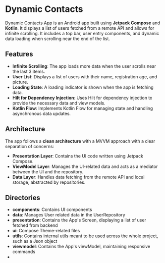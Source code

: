 # Dynamic Contacts

Dynamic Contacts App is an Android app built using **Jetpack Compose** and **Kotlin**. It displays a list of users fetched from a remote API and allows for infinite scrolling. It includes a top bar, user entry components, and dynamic data loading when scrolling near the end of the list.

## Features
- **Infinite Scrolling**: The app loads more data when the user scrolls near the last 3 items.
- **User List**: Displays a list of users with their name, registration age, and picture.
- **Loading State**: A loading indicator is shown when the app is fetching data.
- **Hilt for Dependency Injection**: Uses Hilt for dependency injection to provide the necessary data and view models.
- **Kotlin Flow**: Implements Kotlin Flow for managing state and handling asynchronous data updates.

## Architecture
The app follows a **clean architecture** with a MVVM approach with a clear separation of concerns:
- **Presentation Layer**: Contains the UI code written using Jetpack Compose.
- **ViewModel Layer**: Manages the UI-related data and acts as a mediator between the UI and the repository.
- **Data Layer**: Handles data fetching from the remote API and local storage, abstracted by repositories.

## Directories
- **components**: Contains UI components 
- **data**: Manages User related data in the UserRepository
- **presentation**: Contains the App's Screen, displaying a list of user fetched from backend
- **ui**: Compose Theme-related files
- **utils**: Contains internal utils meant to be used across the whole project, such as a Json object
- **viewmodel**: Contains the App's viewModel, maintaining responsive commands
- 